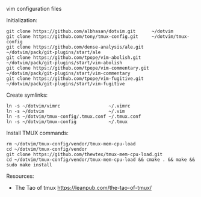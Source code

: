 vim configuration files

Initialization:

    git clone https://github.com/albhasan/dotvim.git      ~/dotvim
    git clone https://github.com/tony/tmux-config.git     ~/dotvim/tmux-config
    git clone https://github.com/dense-analysis/ale.git   ~/dotvim/pack/git-plugins/start/ale
    git clone https://github.com/tpope/vim-abolish.git    ~/dotvim/pack/git-plugins/start/vim-abolish 
    git clone https://github.com/tpope/vim-commentary.git ~/dotvim/pack/git-plugins/start/vim-commentary
    git clone https://github.com/tpope/vim-fugitive.git   ~/dotvim/pack/git-plugins/start/vim-fugitive 

Create symlinks:

    ln -s ~/dotvim/vimrc                  ~/.vimrc
    ln -s ~/dotvim                        ~/.vim                          
    ln -s ~/dotvim/tmux-config/.tmux.conf ~/.tmux.conf
    ln -s ~/dotvim/tmux-config            ~/.tmux

Install TMUX commands:

    rm ~/dotvim/tmux-config/vendor/tmux-mem-cpu-load
    cd ~/dotvim/tmux-config/vendor
    git clone https://github.com/thewtex/tmux-mem-cpu-load.git
    cd ~/dotvim/tmux-config/vendor/tmux-mem-cpu-load && cmake . && make && sudo make install

Resources:

- The Tao of tmux https://leanpub.com/the-tao-of-tmux/

